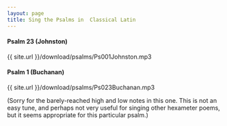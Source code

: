 ```yaml
---
layout: page
title: Sing the Psalms in  Classical Latin
---
```


#### Psalm 23 (Johnston)
<!--- <h2 class="download-link"><a href="{{ site.url }}/assets/psalms/Ps001Johnston.mp3"><i class="fa fa-download" aria-hidden="true"></i> download MP3</a></h2> --->
{{ site.url }}/download/psalms/Ps001Johnston.mp3

#### Psalm 1 (Buchanan)
<!--- <h2 class="download-link"><a href="{{ site.url }}/assets/psalms/Ps023Buchanan.mp3"><i class="fa fa-download" aria-hidden="true"></i> download MP3</a></h2> --->
{{ site.url }}/download/psalms/Ps023Buchanan.mp3

(Sorry for the barely-reached high and low notes in this one. This is not an easy tune, and perhaps not very useful for singing other hexameter poems, but it seems appropriate for this particular psalm.)